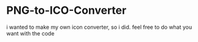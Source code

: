 # PNG-to-ICO-Converter
i wanted to make my own icon converter, so i did. feel free to do what you want with the code
